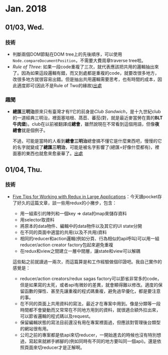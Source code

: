 Jan. 2018
===

## 01/03, Wed.

### 技術

* 判斷兩個DOM節點在DOM tree上的先後順序，可以使用`Node.compareDocumentPosition`，不需要大費周章traverse tree啦。
* *Rule of Three*: 如果一段code重複了三次，就代表應該把共用的邏輯抽出來了。因為如果這段邏輯有錯，而又到處都是重複的code，就要改很多地方，改很多地方就很容易出錯。但是抽出共用邏輯需要思考，也有時間的成本，因此適度即可(因此不是Rule of Two的緣故)[出處](https://en.wikipedia.org/wiki/Rule_of_three_(computer_programming))

### 趣聞
* **總匯三明治**原來只有臺灣才有!!它的前身是*Club Sandwich*，是十九世紀club的一道經典三明治，裡面塞培根、萵苣、蕃茄(對，就是最近麥當勞在賣的**BLT牛肉堡**)。club在以前被翻譯成**總會**，雖然說現在不常看到這個用語，但像**夜總會**就是個例子。

    不過，可能是當時的人看到**總會三明治**總會搞不懂它是什麼東西吧，慢慢的它的名字就變成了**總匯三明治**，可能是被名字影響了(總匯=好像什麼都有)，裡面塞的東西也就愈來愈豪華了。[出處](http://www.foodnext.net/science/scsource/paper/4975371433)

## 01/04, Thu.

### 技術

* [Five Tips for Working with Redux in Large Applications](https://techblog.appnexus.com/five-tips-for-working-with-redux-in-large-applications-89452af4fdcb)：今天讀pocket存了好久的這篇文章，談一些用redux的小撇步，包含：
    * 用一組索引的陣列和一個key => data的map來儲存資料
    * 用selector取資料
    * 將原本的data物件、編輯中的data物件以及其它的UI state分開
    * 在不同的頁面中適當的共用(以及不共用)資料
    * 相同的reducer和action邏輯(例如分頁、行為相似的api呼叫)可以用一組reducer/action creator factory包起來避免重複
    * 在redux和view之間建立一層中間層，讓state和view可以解耦

    這些點之前就讀過一兩次，而這篇算是和工作經驗做個印證吧。我自己實作的感覺是：

    * reducer/action creators/redux sagas factory可以節省非常多的code，但是如果寫的太死，或者api有微妙的差異，就會顯得難以修改。適度的保留函數的彈性、甚至先讓重複的程式碼重複，避免過早優化，都是要注意的事。
    * 在不同的頁面上共用資料的寫法，最近才在專案中用到。像是分類等一段時間都不會變動而又常常在不同地方用到的資料，就很適合額外拉出來，可以節省邏輯的程式碼以及request。
    * 保留編輯狀態的寫法目前還沒有用在專案裡面過，但應該對管理後台類型的網站很有用。
    * 公司之前的專案都是依api來切reducer，一開始進去的時候也沒有特別想過，寫起來就綁手綁腳的(例如同時有不同的地方要叫同一個api)。還是依照頁面來切reducer才是正解啊。